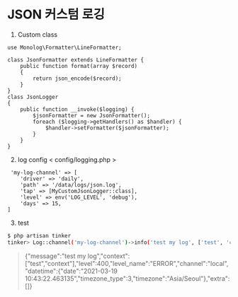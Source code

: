 # JSON 커스텀 로깅

1. Custom class

```injectablephp
use Monolog\Formatter\LineFormatter;

class JsonFormatter extends LineFormatter {
    public function format(array $record)
    {
        return json_encode($record);
    }
}
class JsonLogger
{
    public function __invoke($logging) {
        $jsonFormatter = new JsonFormatter();
        foreach ($logging->getHandlers() as $handler) {
            $handler->setFormatter($jsonFormatter);
        }
    }
}
```

2. log config < config/logging.php >

```injectablephp
 'my-log-channel' => [
    'driver' => 'daily',
    'path' => '/data/logs/json.log',
    'tap' => [MyCustomJsonLogger::class],
    'level' => env('LOG_LEVEL', 'debug'),
    'days' => 15,
]
```

3. test
```bash
$ php artisan tinker
tinker> Log::channel('my-log-channel')->info('test my log', ['test', 'context']);
```
> {"message":"test my log","context":["test","context"],"level":400,"level_name":"ERROR","channel":"local","datetime":{"date":"2021-03-19 10:43:22.463135","timezone_type":3,"timezone":"Asia\/Seoul"},"extra":[]}
